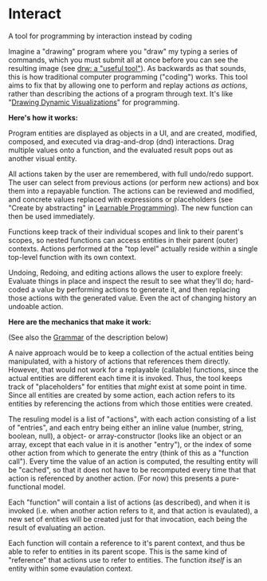 # Interact
A tool for programming by interaction instead by coding

Imagine a "drawing" program where you "draw" my typing a series of commands, which you must submit all at once before you can see the resulting image (see [drw: a "useful tool"](https://programmingmadecomplicated.wordpress.com/2017/10/29/introducing-drw-a-useful-tool-to-solve-a-practical-problem/)). As backwards as that sounds, this is how traditional computer programming ("coding") works. This tool aims to fix that by allowing one to perform and replay actions *as actions*, rather than describing the actions of a program through text. It's like "[Drawing Dynamic Visualizations](http://worrydream.com/DrawingDynamicVisualizationsTalk/)" for programming.

**Here's how it works:**

Program entities are displayed as objects in a UI, and are created, modified, composed, and executed via drag-and-drop (dnd) interactions. Drag multiple values onto a function, and the evaluated result pops out as another visual entity.

All actions taken by the user are remembered, with full undo/redo support. The user can select from previous actions (or perform new actions) and box them into a repayable function. The actions can be reviewed and modified, and concrete values replaced with expressions or placeholders (see "Create by abstracting" in [Learnable Programming](http://worrydream.com/LearnableProgramming/)). The new function can then be used immediately.

Functions keep track of their individual scopes and link to their parent's scopes, so nested functions can access entities in their parent (outer) contexts. Actions performed at the "top level" actually reside within a single top-level function with its own context.

Undoing, Redoing, and editing actions allows the user to explore freely: Evaluate things in place and inspect the result to see what they'll do; hard-coded a value by performing actions to generate it, and then replacing those actions with the generated value. Even the act of changing history an undoable action.

**Here are the mechanics that make it work:**

(See also the [Grammar](https://github.com/d-cook/Interact/blob/master/Grammar.txt) of the description below)

A naive approach would be to keep a collection of the actual entities being manipulated, with a history of actions that references them directly. However, that would not work for a replayable (callable) functions, since the actual entities are different each time it is invoked. Thus, the tool keeps track of "placeholders" for entities that *might* exist at some point in time. Since all entities are created by some action, each action refers to its entities by referencing the actions from which those entities were created.

The resuling model is a list of "actions", with each action consisting of a list of "entries", and each entry being either an inline value (number, string, boolean, null), a object- or array-constructor (looks like an object or an array, except that each value in it is another "entry"), or the index of some other action from which to generate the entry (think of this as a "function call"). Every time the value of an action is computed, the resulting entity will be "cached", so that it does not have to be recomputed every time that that action is referenced by another action. (For now) this presents a pure-functional model.

Each "function" will contain a list of actions (as described), and when it is invoked (i.e. when another action refers to it, and that action is evaulated), a new set of entities will be created just for that invocation, each being the result of evaluating an action.

Each function will contain a reference to it's parent context, and thus be able to refer to entities in its parent scope. This is the same kind of "reference" that actions use to refer to entities. The function *itself* is an entity within some evaulation context.
